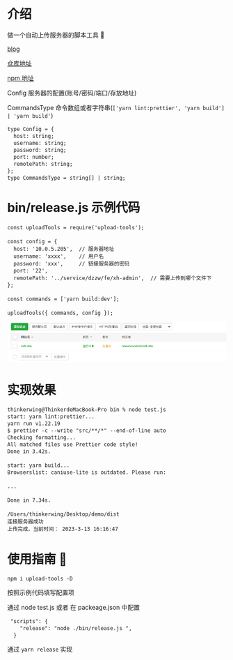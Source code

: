 # 介绍

做一个自动上传服务器的脚本工具 🔧

[blog](https://blog.csdn.net/daddykei/article/details/129497959?spm=1001.2014.3001.5502)

[仓库地址](https://github.com/ThinkerWing/upload-tools)

[npm 地址](https://www.npmjs.com/package/upload-tools)

Config 服务器的配置(账号/密码/端口/存放地址)

CommandsType 命令数组或者字符串(`['yarn lint:prettier', 'yarn build'] | 'yarn build'`)

```
type Config = {
  host: string;
  username: string;
  password: string;
  port: number;
  remotePath: string;
};
type CommandsType = string[] | string;
```

# bin/release.js 示例代码

```
const uploadTools = require('upload-tools');

const config = {
  host: '10.0.5.205',  // 服务器地址
  username: 'xxxx',    // 用户名
  password: 'xxx',     // 链接服务器的密码
  port: '22',
  remotePath: '../service/dzzw/fe/xh-admin',  // 需要上传到哪个文件下
};

const commands = ['yarn build:dev'];

uploadTools({ commands, config });

```

![](public/1.png)

# 实现效果

```
thinkerwing@ThinkerdeMacBook-Pro bin % node test.js
start: yarn lint:prettier...
yarn run v1.22.19
$ prettier -c --write "src/**/*" --end-of-line auto
Checking formatting...
All matched files use Prettier code style!
Done in 3.42s.

start: yarn build...
Browserslist: caniuse-lite is outdated. Please run:

...

Done in 7.34s.

/Users/thinkerwing/Desktop/demo/dist
连接服务器成功
上传完成，当前时间： 2023-3-13 16:16:47

```

# 使用指南 🧭

```
npm i upload-tools -D
```

按照示例代码填写配置项

通过 node test.js 或者 在 packeage.json 中配置

```
 "scripts": {
    "release": "node ./bin/release.js ",
  }
```

通过 `yarn release` 实现
